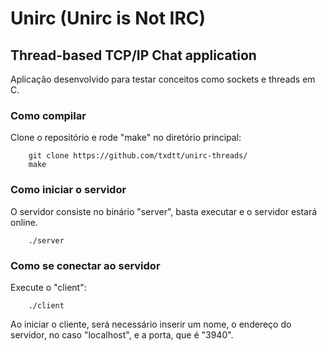 # Unirc (Unirc is Not IRC)
## Thread-based TCP/IP Chat application
Aplicação desenvolvido para testar conceitos como sockets e threads em C. 

### Como compilar
Clone o repositório e rode "make" no diretório principal:
```
    git clone https://github.com/txdtt/unirc-threads/
    make
```

### Como iniciar o servidor
O servidor consiste no binário "server", basta executar e o servidor
estará online.
```
    ./server
```
### Como se conectar ao servidor 
Execute o "client":
```
    ./client
```
Ao iniciar o cliente, será necessário inserir um nome, o endereço do servidor, 
no caso "localhost", e a porta, que é "3940".
